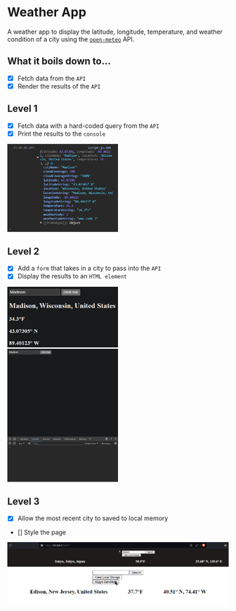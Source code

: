 # Weather App

A weather app to display the latitude, longitude, temperature, and weather condition of a city using the [`open-meteo`](https://open-meteo.com/) API.

## What it boils down to...
- [x] Fetch data from the `API`
- [x] Render the results of the `API`

## Level 1
- [x] Fetch data with a hard-coded query from the `API` 
- [x] Print the results to the `console`

<picture>
    <img alt="Console results for Madison query" src="./assets/images/Madison_Console.png" width=50% height=50%>
</picture>


## Level 2
- [x] Add a `form` that takes in a city to pass into the `API`
- [x] Display the results to an `HTML element`

<picture>
    <img alt="Webpage results for Madison query" src="./assets/images/Madison_Webpage.png" width=50% height=50%>
</picture>

<picture>
    <img alt="GIF of both webpage and console results for Madison, Anchorage, and Edison" src="./assets/images/City_Demo.gif" width=50% height=50%>
</picture>

## Level 3
- [x] Allow the most recent city to saved to local memory
- [] Style the page

<picture>
    <img alt="GIF of localstorage that is saved and cleared" src="./assets/images/LocalStorage_Demo.gif" width=100% height=100%>
</picture>

<picture>
    <img alt="GIF of dark mode toggle" src="./assets/images/DarkMode_Demo.gif" width=100% height=100%>
</picture>
